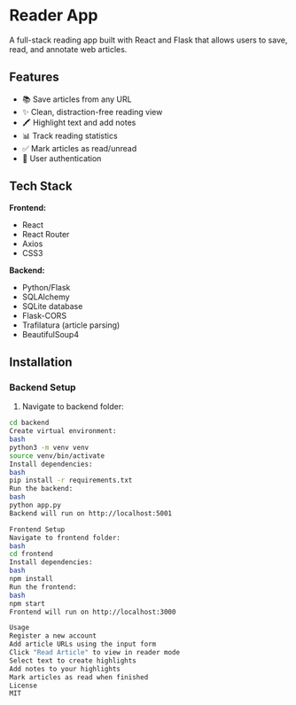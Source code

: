 # Reader App

A full-stack reading app built with React and Flask that allows users to save, read, and annotate web articles.

## Features

- 📚 Save articles from any URL
- ✨ Clean, distraction-free reading view
- 🖍️ Highlight text and add notes
- 📊 Track reading statistics
- ✅ Mark articles as read/unread
- 🔐 User authentication

## Tech Stack

**Frontend:**
- React
- React Router
- Axios
- CSS3

**Backend:**
- Python/Flask
- SQLAlchemy
- SQLite database
- Flask-CORS
- Trafilatura (article parsing)
- BeautifulSoup4

## Installation

### Backend Setup

1. Navigate to backend folder:
```bash
cd backend
Create virtual environment:
bash
python3 -m venv venv
source venv/bin/activate
Install dependencies:
bash
pip install -r requirements.txt
Run the backend:
bash
python app.py
Backend will run on http://localhost:5001

Frontend Setup
Navigate to frontend folder:
bash
cd frontend
Install dependencies:
bash
npm install
Run the frontend:
bash
npm start
Frontend will run on http://localhost:3000

Usage
Register a new account
Add article URLs using the input form
Click "Read Article" to view in reader mode
Select text to create highlights
Add notes to your highlights
Mark articles as read when finished
License
MIT

